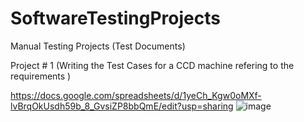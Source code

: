 # SoftwareTestingProjects
Manual Testing Projects (Test Documents)

Project # 1 (Writing the Test Cases for a CCD machine refering to the requirements )



https://docs.google.com/spreadsheets/d/1yeCh_Kgw0oMXf-lvBrqOkUsdh59b_8_GvsiZP8bbQmE/edit?usp=sharing
![image](https://github.com/vikasvr1998/SoftwareTestingProjects/assets/119661197/fd439b86-9c3c-45f3-a555-0d2ef0ea11aa)

